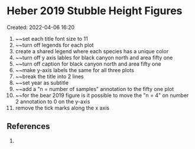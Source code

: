 # Heber 2019 Stubble Height Figures
Created: 2022-04-06 16:20

1. ~~set each title font size to 11
2. ~~turn off legends for each plot
3. create a shared legend where each species has a unique color
4. ~~turn off y axis lables for black canyon north and area fifty one
5. ~~turn off caption for black canyon north and area fifty one
6. ~~make y-axis labels the same for all three plots
7. ~~break the title into 2 lines
8. ~~set year as subtitle
9. ~~add a "n = number of samples" annotation to the fifty one plot
10. ~~for the bear 2019 figure is it possible to move the "n = 4" on number 2 annotation to 0 on the y-axis
11. remove the tick marks along the x axis

## References
1. 